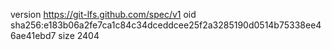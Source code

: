 version https://git-lfs.github.com/spec/v1
oid sha256:e183b06a2fe7ca1c84c34dceddcee25f2a3285190d0514b75338ee46ae41ebd7
size 2404
